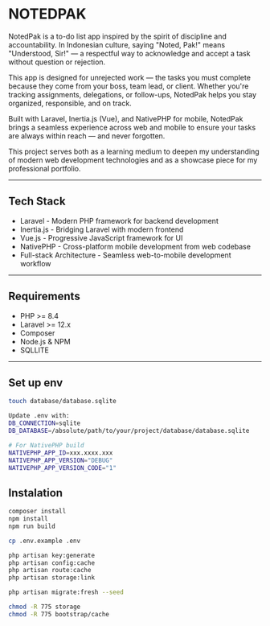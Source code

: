 # NOTEDPAK

NotedPak is a to-do list app inspired by the spirit of discipline and accountability. In Indonesian culture, saying "Noted, Pak!" means "Understood, Sir!" — a respectful way to acknowledge and accept a task without question or rejection.

This app is designed for unrejected work — the tasks you must complete because they come from your boss, team lead, or client. Whether you're tracking assignments, delegations, or follow-ups, NotedPak helps you stay organized, responsible, and on track.

Built with Laravel, Inertia.js (Vue), and NativePHP for mobile, NotedPak brings a seamless experience across web and mobile to ensure your tasks are always within reach — and never forgotten.

This project serves both as a learning medium to deepen my understanding of modern web development technologies and as a showcase piece for my professional portfolio.

---

## Tech Stack

- Laravel - Modern PHP framework for backend development
- Inertia.js - Bridging Laravel with modern frontend
- Vue.js - Progressive JavaScript framework for UI
- NativePHP - Cross-platform mobile development from web codebase
- Full-stack Architecture - Seamless web-to-mobile development workflow

---

## Requirements

- PHP >= 8.4
- Laravel >= 12.x
- Composer
- Node.js & NPM
- SQLLITE

---

## Set up env

```bash
touch database/database.sqlite

Update .env with:
DB_CONNECTION=sqlite
DB_DATABASE=/absolute/path/to/your/project/database/database.sqlite

# For NativePHP build
NATIVEPHP_APP_ID=xxx.xxxx.xxx
NATIVEPHP_APP_VERSION="DEBUG"
NATIVEPHP_APP_VERSION_CODE="1"

```

## Instalation

```bash
composer install
npm install
npm run build

cp .env.example .env

php artisan key:generate
php artisan config:cache
php artisan route:cache
php artisan storage:link

php artisan migrate:fresh --seed

chmod -R 775 storage
chmod -R 775 bootstrap/cache
```
